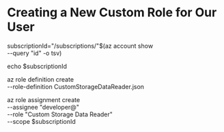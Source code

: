 # Creating a New Custom Role for Our User



subscriptionId="/subscriptions/"$(az account show \
  --query "id" -o tsv)

echo $subscriptionId

az role definition create \
  --role-definition CustomStorageDataReader.json

az role assignment create \
  --assignee "developer@<aad-tenant-name>" \
  --role "Custom Storage Data Reader" \
  --scope $subscriptionId

